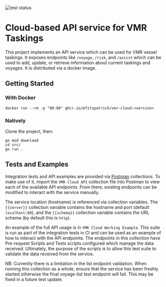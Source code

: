 ![test status](https://github.com/mfitzpatrick/vmr-cloud/actions/workflows/test.yml/badge.svg)

# Cloud-based API service for VMR Taskings
This project implements an API service which can be used for VMR vessel taskings. It exposes endpoints like
`/voyage`, `/risk`, and `/assist` which can be used to add, update, or retrieve information about current
taskings and voyages. It is distributed via a docker image.

## Getting Started
### With Docker
```
docker run --rm -p "80:80" ghcr.io/mfitzpatrick/vmr-cloud:<version>
```

### Natively
Clone the project, then:
```
go mod download
cd src/
go run .
```

## Tests and Examples
Integration tests and API examples are provided via [Postman](https://www.postman.com/) collections.
To make use of it, import the `VMR Cloud API` collection file into Postman to view each of the available
API endpoints. From there, existing endpoints can be modified to interact with the service manually.

The service location (hostname) is referenced via collection variables. The `{{server}}` collection variable
contains the hostname and port (default `localhost:80`), and the `{{schema}}` collection variable contains
the URL schema (by default this is `http`).

An example of the full API usage is in `VMR Cloud Working Example`. This suite is run as part of the
integration tests in CI and can be used as an example of how to interact with the API endpoints. The endpoints
in this collection have Pre-request Scripts and Tests scripts configured which manage the data received.
Ultimately, the purpose of the scripts is to allow this test suite to validate the data received from the
service.

NB: Currently there is a limitation in the list endpoint validation. When running this collection as a whole,
ensure that the service has been freshly started otherwise the final voyage-list test endpoint will fail.
This may be fixed in a future test update.

